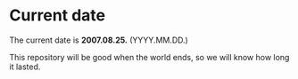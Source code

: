 # Current date

The current date is **2007.08.25.** (YYYY.MM.DD.)

This repository will be good when the world ends, so we will know how long it lasted.